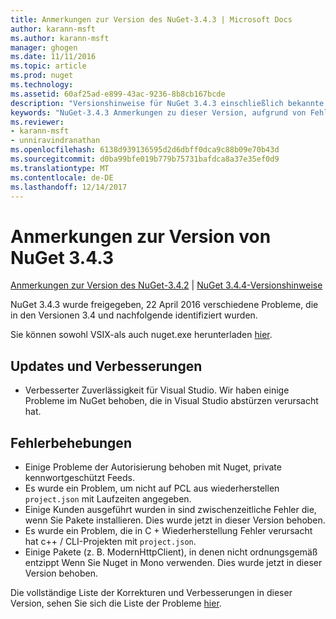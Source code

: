 ```yaml
---
title: Anmerkungen zur Version des NuGet-3.4.3 | Microsoft Docs
author: karann-msft
ms.author: karann-msft
manager: ghogen
ms.date: 11/11/2016
ms.topic: article
ms.prod: nuget
ms.technology: 
ms.assetid: 60af25ad-e899-43ac-9236-8b8cb167bcde
description: "Versionshinweise für NuGet 3.4.3 einschließlich bekannte Probleme, Fehlerbehebungen, Funktionen und Archivierung von dcrs Design."
keywords: "NuGet-3.4.3 Anmerkungen zu dieser Version, aufgrund von Fehlerbehebungen, bekannte Probleme, zusätzliche Funktionen, Archivierung von dcrs Design"
ms.reviewer:
- karann-msft
- unniravindranathan
ms.openlocfilehash: 6138d939136595d2d6dbff0dca9c88b09e70b43d
ms.sourcegitcommit: d0ba99bfe019b779b75731bafdca8a37e35ef0d9
ms.translationtype: MT
ms.contentlocale: de-DE
ms.lasthandoff: 12/14/2017
---
```

# <a name="nuget-343-release-notes"></a>Anmerkungen zur Version von NuGet 3.4.3

[Anmerkungen zur Version des NuGet-3.4.2](../release-notes/nuget-3.4.2.md) | [NuGet 3.4.4-Versionshinweise](../release-notes/nuget-3.4.4.md)

NuGet 3.4.3 wurde freigegeben, 22 April 2016 verschiedene Probleme, die in den Versionen 3.4 und nachfolgende identifiziert wurden.

Sie können sowohl VSIX-als auch nuget.exe herunterladen [hier](https://dist.nuget.org/index.html).

## <a name="updates-and-improvements"></a>Updates und Verbesserungen

* Verbesserter Zuverlässigkeit für Visual Studio. Wir haben einige Probleme im NuGet behoben, die in Visual Studio abstürzen verursacht hat.

## <a name="fixes"></a>Fehlerbehebungen

* Einige Probleme der Autorisierung behoben mit Nuget, private kennwortgeschützt Feeds.
* Es wurde ein Problem, um nicht auf PCL aus wiederherstellen `project.json` mit Laufzeiten angegeben.
* Einige Kunden ausgeführt wurden in sind zwischenzeitliche Fehler die, wenn Sie Pakete installieren. Dies wurde jetzt in dieser Version behoben.
* Es wurde ein Problem, die in C + Wiederherstellung Fehler verursacht hat c++ / CLI-Projekten mit `project.json`.
* Einige Pakete (z. B. ModernHttpClient), in denen nicht ordnungsgemäß entzippt Wenn Sie Nuget in Mono verwenden. Dies wurde jetzt in dieser Version behoben.

Die vollständige Liste der Korrekturen und Verbesserungen in dieser Version, sehen Sie sich die Liste der Probleme [hier](https://github.com/NuGet/Home/issues?q=is%3Aissue+milestone%3A3.4.3+is%3Aclosed).